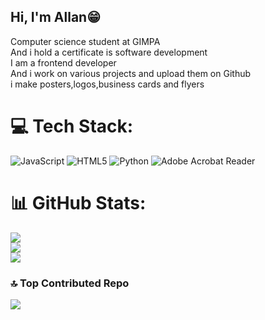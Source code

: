 ## Hi, I'm Allan😁
Computer science student at GIMPA</br>
And i hold a certificate is software development</br>
I am a frontend developer</br>
And i work on various projects and upload them on Github</br>
i make posters,logos,business cards and flyers</br>


# 💻 Tech Stack:
![JavaScript](https://img.shields.io/badge/javascript-%23323330.svg?style=for-the-badge&logo=javascript&logoColor=%23F7DF1E) ![HTML5](https://img.shields.io/badge/html5-%23E34F26.svg?style=for-the-badge&logo=html5&logoColor=white) ![Python](https://img.shields.io/badge/python-3670A0?style=for-the-badge&logo=python&logoColor=ffdd54) ![Adobe Acrobat Reader](https://img.shields.io/badge/Adobe%20Acrobat%20Reader-EC1C24.svg?style=for-the-badge&logo=Adobe%20Acrobat%20Reader&logoColor=white)
# 📊 GitHub Stats:
![](https://github-readme-stats.vercel.app/api?username=Allan-Afari&theme=merko&hide_border=false&include_all_commits=false&count_private=false)<br/>
![](https://nirzak-streak-stats.vercel.app/?user=Allan-Afari&theme=merko&hide_border=false)<br/>
![](https://github-readme-stats.vercel.app/api/top-langs/?username=Allan-Afari&theme=merko&hide_border=false&include_all_commits=false&count_private=false&layout=compact)

### 🔝 Top Contributed Repo
![](https://github-contributor-stats.vercel.app/api?username=Allan-Afari&limit=5&theme=merko&combine_all_yearly_contributions=true)

<!-- Proudly created with GPRM ( https://gprm.itsvg.in ) -->
